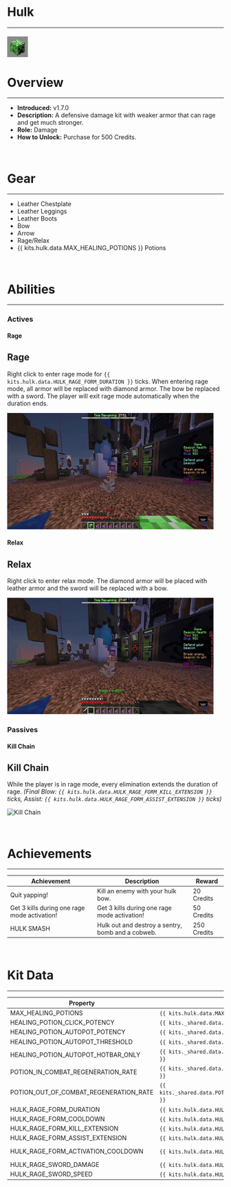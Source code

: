 # Hulk

---

#### ![hulk-icon](../assets/icons/hulk-icon.jpg)

# Overview

---

- **Introduced:** v1.7.0
- **Description:** A defensive damage kit with weaker armor that can rage and get much stronger.
- **Role:** Damage
- **How to Unlock:** Purchase for 500 Credits.

<br />

# Gear

---

- Leather Chestplate
- Leather Leggings
- Leather Boots
- Bow
- Arrow
- Rage/Relax
- {{ kits.hulk.data.MAX_HEALING_POTIONS }} Potions

<br />

# Abilities

---

### Actives

<!-- tabs:start -->

#### **Rage**

## Rage

Right click to enter rage mode for `{{ kits.hulk.data.HULK_RAGE_FORM_DURATION }}` ticks. When entering rage mode, all armor will be replaced with diamond armor. The bow be replaced with a sword. The player will exit rage mode automatically when the duration ends.

![Rage](../assets/kits/hulk/Hulk%20-%20Rage.gif)

#### **Relax**

## Relax

Right click to enter relax mode. The diamond armor will be placed with leather armor and the sword will be replaced with a bow.

![Relax](../assets/kits/hulk/Hulk%20-%20Relax.gif)

<!-- tabs:end -->

### Passives

<!-- tabs:start -->

#### **Kill Chain**

## Kill Chain

While the player is in rage mode, every elimination extends the duration of rage. _(Final Blow: `{{ kits.hulk.data.HULK_RAGE_FORM_KILL_EXTENSION }}` ticks, Assist: `{{ kits.hulk.data.HULK_RAGE_FORM_ASSIST_EXTENSION }}` ticks)_

![Kill Chain](../assets/kits/hulk/Hulk%20-%20Kill%20Chain.gif)

<!-- tabs:end -->
<br />

# Achievements

---

<!-- prettier-ignore -->
| Achievement | Description | Reward |
| ----------- | ----------- | ------ |
| Quit yapping! | Kill an enemy with your hulk bow. | 20 Credits |
| Get 3 kills during one rage mode activation! | Get 3 kills during one rage mode activation! | 50 Credits |
| HULK SMASH | Hulk out and destroy a sentry, bomb and a cobweb. | 250 Credits |

<br />

# Kit Data

---

<!-- prettier-ignore -->
| Property | Value | Description |
|----------|-------|-------------|
| MAX_HEALING_POTIONS | `{{ kits.hulk.data.MAX_HEALING_POTIONS }}` | {{ kitDataSharedDescriptions.MAX_HEALING_POTIONS }} |
| HEALING_POTION_CLICK_POTENCY | `{{ kits._shared.data.HEALING_POTION_CLICK_POTENCY }}` | {{ kitDataSharedDescriptions.HEALING_POTION_CLICK_POTENCY }} |
| HEALING_POTION_AUTOPOT_POTENCY | `{{ kits._shared.data.HEALING_POTION_AUTOPOT_POTENCY }}` | {{ kitDataSharedDescriptions.HEALING_POTION_AUTOPOT_POTENCY }} |
| HEALING_POTION_AUTOPOT_THRESHOLD | `{{ kits._shared.data.HEALING_POTION_AUTOPOT_THRESHOLD }}` | {{ kitDataSharedDescriptions.HEALING_POTION_AUTOPOT_THRESHOLD }} |
| HEALING_POTION_AUTOPOT_HOTBAR_ONLY | `{{ kits._shared.data.HEALING_POTION_AUTOPOT_HOTBAR_ONLY }}` | {{ kitDataSharedDescriptions.HEALING_POTION_AUTOPOT_HOTBAR_ONLY }} |
| POTION_IN_COMBAT_REGENERATION_RATE | `{{ kits._shared.data.POTION_IN_COMBAT_REGENERATION_RATE }}` | {{ kitDataSharedDescriptions.POTION_IN_COMBAT_REGENERATION_RATE }} |
| POTION_OUT_OF_COMBAT_REGENERATION_RATE | `{{ kits._shared.data.POTION_OUT_OF_COMBAT_REGENERATION_RATE }}` | {{ kitDataSharedDescriptions.POTION_OUT_OF_COMBAT_REGENERATION_RATE }} |
| HULK_RAGE_FORM_DURATION | `{{ kits.hulk.data.HULK_RAGE_FORM_DURATION }}` | The duration, in ticks, of the Rage ability. |
| HULK_RAGE_FORM_COOLDOWN | `{{ kits.hulk.data.HULK_RAGE_FORM_COOLDOWN }}` | The cooldown, in ticks, of the Rage ability. |
| HULK_RAGE_FORM_KILL_EXTENSION | `{{ kits.hulk.data.HULK_RAGE_FORM_KILL_EXTENSION }}` | The duration extention, in ticks, of the Rage ability that final blows will reward. |
| HULK_RAGE_FORM_ASSIST_EXTENSION | `{{ kits.hulk.data.HULK_RAGE_FORM_ASSIST_EXTENSION }}` | The duration extention, in ticks, of the Rage ability that assists will reward. |
| HULK_RAGE_FORM_ACTIVATION_COOLDOWN | `{{ kits.hulk.data.HULK_RAGE_FORM_ACTIVATION_COOLDOWN }}` | The cooldown, in ticks, after using the rage ability before the player can use the relax ability. |
| HULK_RAGE_SWORD_DAMAGE | `{{ kits.hulk.data.HULK_RAGE_SWORD_DAMAGE }}` | The base damage of the rage mode sword. |
| HULK_RAGE_SWORD_SPEED | `{{ kits.hulk.data.HULK_RAGE_SWORD_SPEED }}` | The base speed of the rage mode sword. |

